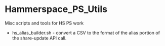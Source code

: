 # Hammerspace_PS_Utils
 Misc scripts and tools for HS PS work
 + hs_alias_builder.sh - convert a CSV to the format of the alias portion of the share-update API call.
